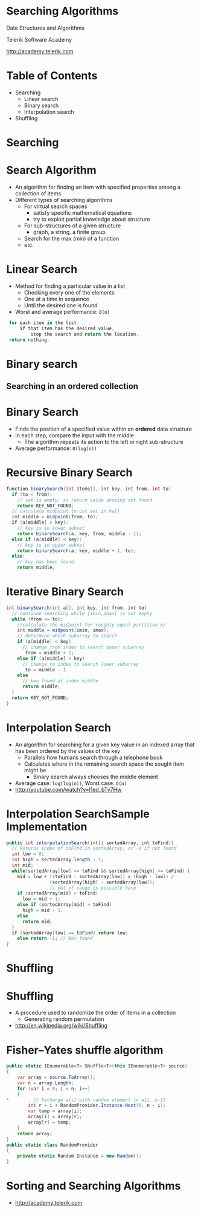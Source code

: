 <!-- section start -->
<!-- attr: { class:'slide-title', showInPresentation:true, hasScriptWrapper:true, style:'' } -->
# Searching Algorithms
<div class="signature">
    <p class="signature-course">Data Structures and Algorithms</p>
    <p class="signature-initiative">Telerik Software Academy</p>
    <a href = "http://academy.telerik.com " class="signature-link">http://academy.telerik.com </a>
</div>


<!-- attr: { showInPresentation:true, hasScriptWrapper:true, style:'' } -->
# Table of Contents
* Searching
  * Linear search
  * Binary search
  * Interpolation search
* Shuffling


<!-- section start -->
<!-- attr: { class:'slide-section', showInPresentation:true, hasScriptWrapper:true, style:'' } -->
# Searching


<!-- attr: { showInPresentation:true, hasScriptWrapper:true, style:'' } -->
# Search Algorithm
* An algorithm for finding an item with specified properties among a collection of items
* Different types of searching algorithms
  * For virtual search spaces
    * satisfy specific mathematical equations
    * try to exploit partial knowledge about structure
  * For sub-structures of a given structure
    * graph, a string, a finite group
  * Search for the max (min) of a function
  * etc.

<!-- attr: { showInPresentation:true, hasScriptWrapper:true, style:'' } -->
# Linear Search

* Method for finding a particular value in a list
  * Checking every one of the elements
  * One at a time in sequence
  * Until the desired one is found
* Worst and average performance: `O(n)`

```cs
 for each item in the list:
     if that item has the desired value,
         stop the search and return the location.
 return nothing.
```

<!-- section start -->

<!-- attr: {class: 'slide-section'} -->
# Binary search
##  Searching in an ordered collection

<!-- attr: { showInPresentation:true, hasScriptWrapper:true, style:'' } -->
# Binary Search

* Finds the position of a specified value within an **ordered** data structure
* In each step, compare the input with the middle
  * The algorithm repeats its action to the left or right sub-structure
* Average performance: `O(log(n))`

<!-- attr: { showInPresentation:true, style:'' } -->
# Recursive Binary Search

```cs
function binarySearch(int items[], int key, int from, int to)
  if (to < from):
    // set is empty, so return value showing not found
    return KEY_NOT_FOUND;
  // calculate midpoint to cut set in half
  int middle = midpoint(from, to);
  if (a[middle] > key):
    // key is in lower subset
    return binarySearch(a, key, from, middle - 1);
  else if (a[middle] < key):
    // key is in upper subset
    return binarySearch(a, key, middle + 1, to);
  else:
    // key has been found
    return middle;
```

<!-- attr: { showInPresentation:true, style:'' } -->
# Iterative Binary Search

```cs
int binarySearch(int a[], int key, int from, int to)
  // continue searching while [imin,imax] is not empty
  while (from <= to):
    //calculate the midpoint for roughly equal partition x/
    int middle = midpoint(imin, imax);
    // determine which subarray to search
    if (a[middle] < key)
      // change from index to search upper subarray
       from = middle + 1;
    else if (a[middle] > key)
      // change to index to search lower subarray
       to = middle - 1
    else
      // key found at index middle
      return middle;
  }
  return KEY_NOT_FOUND;
}
```

<!-- attr: { showInPresentation:true, style:'' } -->
# Interpolation Search
* An algorithm for searching for a given key value in an indexed array that has been ordered by the values of the key
  * Parallels how humans search through a telephone book
  * Calculates where in the remaining search space the sought item might be
    * Binary search always chooses the middle element
* Average case: `log(log(n))`, Worst case: `O(n)`
* http://youtube.com/watch?v=l1ed_bTv7Hw

<!-- attr: { showInPresentation:true, style:'' } -->
# Interpolation SearchSample Implementation

```cs
public int interpolationSearch(int[] sortedArray, int toFind){
  // Returns index of toFind in sortedArray, or -1 if not found
  int low = 0;
  int high = sortedArray.length - 1;
  int mid;
  while(sortedArray[low] <= toFind && sortedArray[high] >= toFind) {
    mid = low + ((toFind - sortedArray[low]) x (high - low)) /
                (sortedArray[high] - sortedArray[low]);
                // out of range is possible here
    if (sortedArray[mid] < toFind)
      low = mid + 1;
    else if (sortedArray[mid] > toFind)
      high = mid - 1;
    else
      return mid;
  }
  if (sortedArray[low] == toFind) return low;
    else return -1; // Not found
}
```

<!-- section start -->
<!-- attr: { class:'slide-section', showInPresentation:true, hasScriptWrapper:true, style:'' } -->
# Shuffling

<!-- attr: { showInPresentation:true, hasScriptWrapper:true, style:'' } -->
# Shuffling
* A procedure used to randomize the order of items in a collection
  * Generating random permutation
* http://en.wikipedia.org/wiki/Shuffling

<!-- attr: { showInPresentation:true, style:'' } -->
# Fisher–Yates shuffle algorithm

```cs
public static IEnumerable<T> Shuffle<T>(this IEnumerable<T> source)
{
    var array = source.ToArray();
    var n = array.Length;
    for (var i = 0; i < n; i++)
    {
*         // Exchange a[i] with random element in a[i..n-1]
        int r = i + RandomProvider.Instance.Next(0, n - i);
        var temp = array[i];
        array[i] = array[r];
        array[r] = temp;
    }
    return array;
}
public static class RandomProvider
{
    private static Random Instance = new Random();
}
```

<!-- attr: { showInPresentation:true, style:'' } -->
# Sorting and Searching Algorithms
* http://academy.telerik.com
